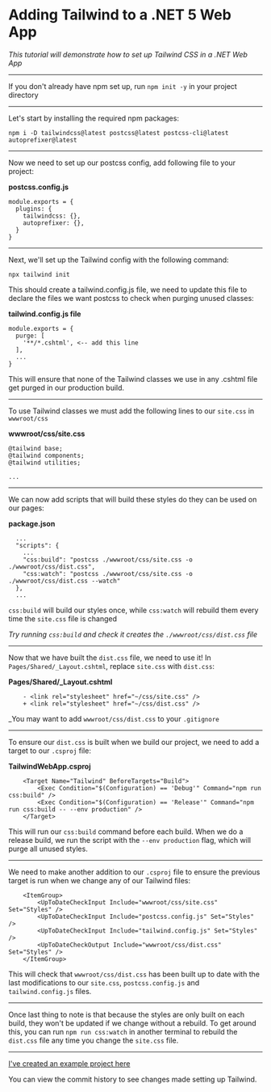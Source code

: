 # Adding Tailwind to a .NET 5 Web App

_This tutorial will demonstrate how to set up Tailwind CSS in a .NET Web App_

---

If you don't already have npm set up, run `npm init -y` in your project directory

---

Let's start by installing the required npm packages:

`npm i -D tailwindcss@latest postcss@latest postcss-cli@latest autoprefixer@latest`

---

Now we need to set up our postcss config, add following file to your project:

**postcss.config.js**
```
module.exports = {
  plugins: {
    tailwindcss: {},
    autoprefixer: {},
  }
}
```

---

Next, we'll set up the Tailwind config with the following command:

`npx tailwind init`

This should create a tailwind.config.js file, we need to update this file to declare the files we want postcss to check when purging unused classes:

**tailwind.config.js file**
```
module.exports = {
  purge: [
    '**/*.cshtml', <-- add this line
  ],
  ...
}
```

This will ensure that none of the Tailwind classes we use in any .cshtml file get purged in our production build.

---

To use Tailwind classes we must add the following lines to our `site.css` in `wwwroot/css`

**wwwroot/css/site.css**
```
@tailwind base;
@tailwind components;
@tailwind utilities;

...
```

---

We can now add scripts that will build these styles do they can be used on our pages:

**package.json**
```
  ...
  "scripts": {
    ...
    "css:build": "postcss ./wwwroot/css/site.css -o ./wwwroot/css/dist.css",
    "css:watch": "postcss ./wwwroot/css/site.css -o ./wwwroot/css/dist.css --watch"
  },
  ...
```

`css:build` will build our styles once, while `css:watch` will rebuild them every time the `site.css` file is changed

_Try running `css:build` and check it creates the `./wwwroot/css/dist.css` file_

---

Now that we have built the `dist.css` file, we need to use it! In `Pages/Shared/_Layout.cshtml`, replace `site.css` with `dist.css`:

**Pages/Shared/_Layout.cshtml**
```
    - <link rel="stylesheet" href="~/css/site.css" />
    + <link rel="stylesheet" href="~/css/dist.css" />
```

_You may want to add `wwwroot/css/dist.css` to your `.gitignore`

---

To ensure our `dist.css` is built when we build our project, we need to add a target to our `.csproj` file:

**TailwindWebApp.csproj**
```
	<Target Name="Tailwind" BeforeTargets="Build">
		<Exec Condition="$(Configuration) == 'Debug'" Command="npm run css:build" />
		<Exec Condition="$(Configuration) == 'Release'" Command="npm run css:build -- --env production" />
	</Target>
```

This will run our `css:build` command before each build. When we do a release build, we run the script with the `--env production` flag, which will purge all unused styles.

---

We need to make another addition to our `.csproj` file to ensure the previous target is run when we change any of our Tailwind files:

```
	<ItemGroup>
		<UpToDateCheckInput Include="wwwroot/css/site.css" Set="Styles" />
		<UpToDateCheckInput Include="postcss.config.js" Set="Styles" />
		<UpToDateCheckInput Include="tailwind.config.js" Set="Styles" />
		<UpToDateCheckOutput Include="wwwroot/css/dist.css" Set="Styles" />
	</ItemGroup>
```

This will check that `wwwroot/css/dist.css` has been built up to date with the last modifications to our `site.css`, `postcss.config.js` and `tailwind.config.js` files.

---

Once last thing to note is that because the styles are only built on each build, they won't be updated if we change without a rebuild.
To get around this, you can run `npm run css:watch` in another terminal to rebuild the `dist.css` file any time you change the `site.css` file.

---

[I've created an example project here](https://github.com/GregLahaye/TailwindWebApp)

You can view the commit history to see changes made setting up Tailwind.


